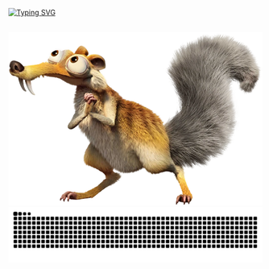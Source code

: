 [![Typing SVG](https://readme-typing-svg.demolab.com?font=Fira+Code&pause=1000&width=435&lines=+Ola!+Eu+sou+o+Andr%C3%A9+Alvino%F0%9F%91%8B)](https://git.io/typing-svg)





<br>
<img src="https://github.com/euandr/euandr/blob/main/Scrat_29.webp" alt="Texto Alternativo">

<picture align="center">
  <source media="(prefers-color-scheme: dark)" srcset="https://raw.githubusercontent.com/euandr/euandr/output/github-contribution-grid-snake-dark.svg">
  <source media="(prefers-color-scheme: light)" srcset="https://raw.githubusercontent.com/euandr/euandr/output/github-contribution-grid-snake-dark.svg">
  <img align="center" alt="github contribution grid snake animation" src="https://raw.githubusercontent.com/euandr/euandr/output/github-contribution-grid-snake.svg">
</picture>
